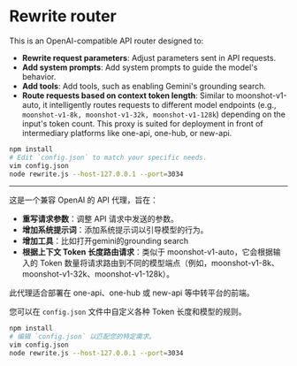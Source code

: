 # Rewrite router

This is an OpenAI-compatible API router designed to:

- **Rewrite request parameters**: Adjust parameters sent in API requests.
- **Add system prompts**: Add system prompts to guide the model's behavior.
- **Add tools**: Add tools, such as enabling Gemini's grounding search.
- **Route requests based on context token length**: Similar to moonshot-v1-auto, it intelligently routes requests to different model endpoints (e.g., `moonshot-v1-8k, moonshot-v1-32k, moonshot-v1-128k`) depending on the input's token count.
This proxy is suited for deployment in front of intermediary platforms like one-api, one-hub, or new-api.

```bash
npm install
# Edit `config.json` to match your specific needs.
vim config.json
node rewrite.js --host-127.0.0.1 --port=3034
```

---

这是一个兼容 OpenAI 的 API 代理，旨在：

- **重写请求参数**：调整 API 请求中发送的参数。
- **增加系统提示词**：添加系统提示词以引导模型的行为。
- **增加工具**：比如打开gemini的grounding search
- **根据上下文 Token 长度路由请求**：类似于 moonshot-v1-auto，它会根据输入的 Token 数量将请求路由到不同的模型端点（例如，moonshot-v1-8k、moonshot-v1-32k、moonshot-v1-128k）。

此代理适合部署在 one-api、one-hub 或 new-api 等中转平台的前端。

您可以在 `config.json` 文件中自定义各种 Token 长度和模型的规则。

```bash
npm install
# 编辑 `config.json` 以匹配您的特定需求。
vim config.json
node rewrite.js --host-127.0.0.1 --port=3034
```
